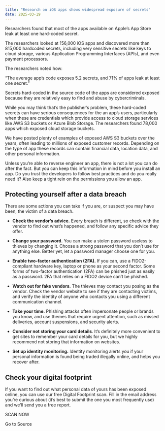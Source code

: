 ```yaml
---
title: "Research on iOS apps shows widespread exposure of secrets"
date: 2025-03-19
---
```


Researchers found that most of the apps available on Apple’s App Store leak at least one hard-coded secret.

The researchers looked at 156,000 iOS apps and discovered more than 815,000 hardcoded secrets, including very sensitive secrets like keys to cloud storage, various Application Programming Interfaces (APIs), and even payment processors.

The researchers noted how:

“The average app’s code exposes 5.2 secrets, and 71% of apps leak at least one secret.”

Secrets hard-coded in the source code of the apps are considered exposed because they are relatively easy to find and abuse by cybercriminals.

While you may think that’s the publisher’s problem, these hard-coded secrets can have serious consequences for the an app’s users, particularly when these are credentials which provide access to cloud storage services like AWS S3 buckets or Azure Blob Storage. The researchers found 78,000 apps which exposed cloud storage buckets.

We have posted plenty of examples of exposed AWS S3 buckets over the years, often leading to millions of exposed customer records. Depending on the type of app these records can contain financial data, location data, and other personal information.

Unless you’re able to reverse engineer an app, there is not a lot you can do after the fact. But you can keep this information in mind before you install an app. Do you trust the developers to follow best practices and do you really need it? Also keep a tight rein on the permissions you allow an app.

## Protecting yourself after a data breach

There are some actions you can take if you are, or suspect you may have been, the victim of a data breach.

- **Check the vendor’s advice.** Every breach is different, so check with the vendor to find out what’s happened, and follow any specific advice they offer.

- **Change your password.** You can make a stolen password useless to thieves by changing it. Choose a strong password that you don’t use for anything else. Better yet, let a password manager choose one for you.

- **Enable two-factor authentication (2FA).** If you can, use a FIDO2-compliant hardware key, laptop or phone as your second factor. Some forms of two-factor authentication (2FA) can be phished just as easily as a password. 2FA that relies on a FIDO2 device can’t be phished.

- **Watch out for fake vendors.** The thieves may contact you posing as the vendor. Check the vendor website to see if they are contacting victims, and verify the identity of anyone who contacts you using a different communication channel.

- **Take your time.** Phishing attacks often impersonate people or brands you know, and use themes that require urgent attention, such as missed deliveries, account suspensions, and security alerts.

- **Consider not storing your card details**. It’s definitely more convenient to get sites to remember your card details for you, but we highly recommend not storing that information on websites.

- **Set up identity monitoring.** Identity monitoring alerts you if your personal information is found being traded illegally online, and helps you recover after.

## Check your digital footprint

If you want to find out what personal data of yours has been exposed online, you can use our free Digital Footprint scan. Fill in the email address you’re curious about (it’s best to submit the one you most frequently use) and we’ll send you a free report.

SCAN NOW

Go to Source
